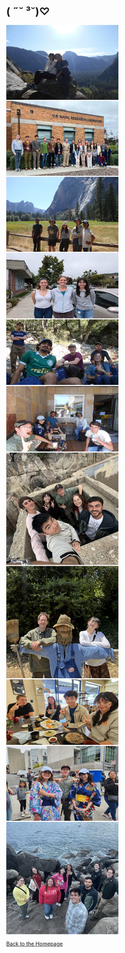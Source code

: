 # ( ˶˘ ³˘)♡

<img src="20250728_104213_7479BD.jpg" width="300" height="200"> 
<img src="2023oldinternswow.jpg" width="300" height="200">

<img src="DSC02702.JPG" width="300" height="200">
<img src="interns2024old.jpg" width="300" height="175">

<img src="20250730_124530_753A0C.JPEG" width="300" height="175"> 
<img src="20250808_103642_315FBC.JPEG" width="300" height="175">

<img src="20250721_023145_7EBA52.jpg" width="300" height="300"> 
<img src="20250809_100658_351B0A.jpg" width="300" height="300">


<img src="6294e766-47aa-4a88-b8a7-d21e0805a4ff.JPG" width="300" height="175">
<img src="20250803_131822_77081A.JPEG" width="300" height="200">

<img src="BBEAB2A4-BC1E-4E7C-9333-1B533BB72B79.jpeg" width="300" height="300">

[Back to the Homepage](./index.md)
